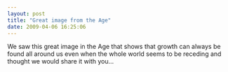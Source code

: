 ```yaml
---
layout: post
title: "Great image from the Age"
date: 2009-04-06 16:25:06
---
```


We saw this great image in the Age that shows that growth can always be found all around us even when the whole world seems to be receding and thought we would share it with you...